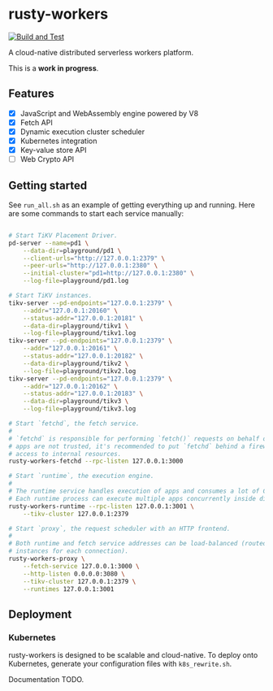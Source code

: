 # rusty-workers

[![Build and Test](https://github.com/losfair/rusty-workers/workflows/Build%20and%20Test/badge.svg)](https://github.com/losfair/rusty-workers/actions)

A cloud-native distributed serverless workers platform.

This is a **work in progress**.

## Features

- [x] JavaScript and WebAssembly engine powered by V8
- [x] Fetch API
- [x] Dynamic execution cluster scheduler
- [x] Kubernetes integration
- [x] Key-value store API
- [ ] Web Crypto API

## Getting started

See `run_all.sh` as an example of getting everything up and running. Here are some commands
to start each service manually:

```bash

# Start TiKV Placement Driver.
pd-server --name=pd1 \
    --data-dir=playground/pd1 \
    --client-urls="http://127.0.0.1:2379" \
    --peer-urls="http://127.0.0.1:2380" \
    --initial-cluster="pd1=http://127.0.0.1:2380" \
    --log-file=playground/pd1.log

# Start TiKV instances.
tikv-server --pd-endpoints="127.0.0.1:2379" \
    --addr="127.0.0.1:20160" \
    --status-addr="127.0.0.1:20181" \
    --data-dir=playground/tikv1 \
    --log-file=playground/tikv1.log
tikv-server --pd-endpoints="127.0.0.1:2379" \
    --addr="127.0.0.1:20161" \
    --status-addr="127.0.0.1:20182" \
    --data-dir=playground/tikv2 \
    --log-file=playground/tikv2.log
tikv-server --pd-endpoints="127.0.0.1:2379" \
    --addr="127.0.0.1:20162" \
    --status-addr="127.0.0.1:20183" \
    --data-dir=playground/tikv3 \
    --log-file=playground/tikv3.log

# Start `fetchd`, the fetch service.
#
# `fetchd` is responsible for performing `fetch()` requests on behalf of apps. Since the
# apps are not trusted, it's recommended to put `fetchd` behind a firewall that disallows
# access to internal resources.
rusty-workers-fetchd --rpc-listen 127.0.0.1:3000

# Start `runtime`, the execution engine.
#
# The runtime service handles execution of apps and consumes a lot of CPU and memory resources.
# Each runtime process can execute multiple apps concurrently inside different V8 sandboxes.
rusty-workers-runtime --rpc-listen 127.0.0.1:3001 \
    --tikv-cluster 127.0.0.1:2379

# Start `proxy`, the request scheduler with an HTTP frontend.
#
# Both runtime and fetch service addresses can be load-balanced (routed to different backing
# instances for each connection).
rusty-workers-proxy \
    --fetch-service 127.0.0.1:3000 \
    --http-listen 0.0.0.0:3080 \
    --tikv-cluster 127.0.0.1:2379 \
    --runtimes 127.0.0.1:3001
```

## Deployment

### Kubernetes

rusty-workers is designed to be scalable and cloud-native. To deploy onto Kubernetes, generate your configuration files with `k8s_rewrite.sh`.

Documentation TODO.
